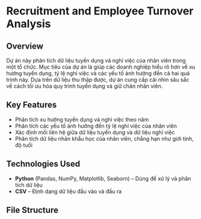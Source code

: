 # Recruitment and Employee Turnover Analysis

## **Overview**
Dự án này phân tích dữ liệu tuyển dụng và nghỉ việc của nhân viên trong một tổ chức. Mục tiêu của dự án là giúp các doanh nghiệp hiểu rõ hơn về xu hướng tuyển dụng, tỷ lệ nghỉ việc và các yếu tố ảnh hưởng đến cả hai quá trình này. Dựa trên dữ liệu thu thập được, dự án cung cấp cái nhìn sâu sắc về cách tối ưu hóa quy trình tuyển dụng và giữ chân nhân viên.

## **Key Features**
- Phân tích xu hướng tuyển dụng và nghỉ việc theo năm
- Phân tích các yếu tố ảnh hưởng đến tỷ lệ nghỉ việc của nhân viên
- Xác định mối liên hệ giữa dữ liệu tuyển dụng và dữ liệu nghỉ việc
- Phân tích dữ liệu nhân khẩu học của nhân viên, chẳng hạn như giới tính, độ tuổi

## **Technologies Used**
- **Python** (Pandas, NumPy, Matplotlib, Seaborn) – Dùng để xử lý và phân tích dữ liệu
- **CSV** – Định dạng dữ liệu đầu vào và đầu ra

## **File Structure**
